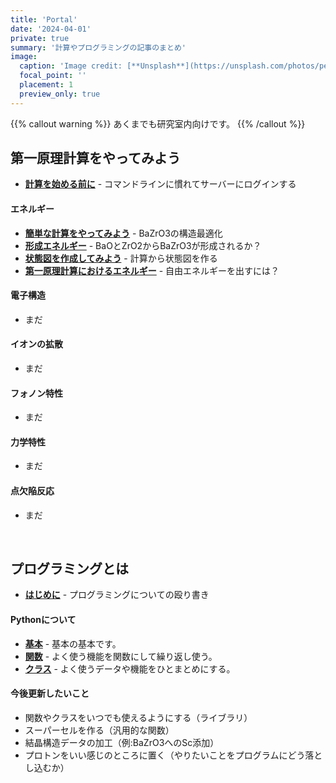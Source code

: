 ```yaml
---
title: 'Portal'
date: '2024-04-01'
private: true
summary: '計算やプログラミングの記事のまとめ'
image:
  caption: 'Image credit: [**Unsplash**](https://unsplash.com/photos/person-sitting-front-of-laptop-mfB1B1s4sMc)'
  focal_point: ''
  placement: 1
  preview_only: true
---
```


{{% callout warning %}}
あくまでも研究室内向けです。
{{% /callout %}}

## 第一原理計算をやってみよう
- [**計算を始める前に**](/calc/before_calc) - コマンドラインに慣れてサーバーにログインする

#### エネルギー
- [**簡単な計算をやってみよう**](/calc/bazro3) - BaZrO3の構造最適化
- [**形成エネルギー**](/calc/formation_energy) - BaOとZrO2からBaZrO3が形成されるか？
- [**状態図を作成してみよう**](/calc/phase_diagram) - 計算から状態図を作る
- [**第一原理計算におけるエネルギー**](/calc/gibbs_free_energy) - 自由エネルギーを出すには？

#### 電子構造
- まだ

#### イオンの拡散
- まだ

#### フォノン特性
- まだ

#### 力学特性
- まだ

#### 点欠陥反応
- まだ

<br>

## プログラミングとは
- [**はじめに**](/programming/for_beginners) - プログラミングについての殴り書き

#### Pythonについて
- [**基本**](/programming/python_basic) - 基本の基本です。
- [**関数**](/programming/python_function) - よく使う機能を関数にして繰り返し使う。
- [**クラス**](/programming/python_class) - よく使うデータや機能をひとまとめにする。

#### 今後更新したいこと
- 関数やクラスをいつでも使えるようにする（ライブラリ）
- スーパーセルを作る（汎用的な関数）
- 結晶構造データの加工（例:BaZrO3へのSc添加）
- プロトンをいい感じのところに置く（やりたいことをプログラムにどう落とし込むか）
